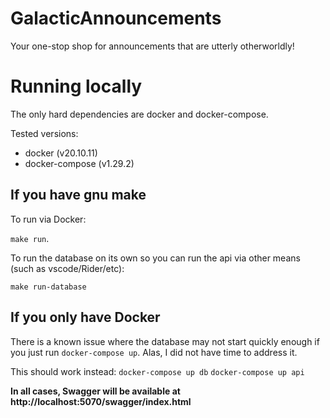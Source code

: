 # GalacticAnnouncements

Your one-stop shop for announcements that are utterly otherworldly!

# Running locally

The only hard dependencies are docker and docker-compose. 

Tested versions: 
- docker (v20.10.11)
- docker-compose (v1.29.2)

## If you have gnu make
To run via Docker: 

`make run`.

To run the database on its own so you can run the api via other means (such as vscode/Rider/etc):

`make run-database`

## If you only have Docker

There is a known issue where the database may not start quickly enough if you just run `docker-compose up`.
Alas, I did not have time to address it.

This should work instead:
`docker-compose up db`
`docker-compose up api`

**In all cases, Swagger will be available at http://localhost:5070/swagger/index.html**
